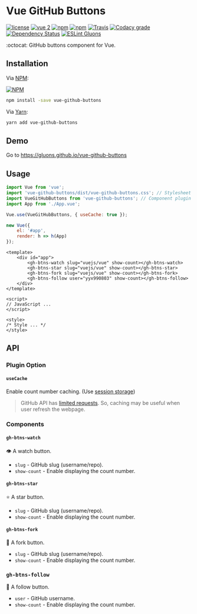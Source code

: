 # Vue GitHub Buttons
[![license](https://img.shields.io/github/license/gluons/vue-github-buttons.svg?style=flat-square)](https://github.com/gluons/vue-github-buttons/blob/master/LICENSE)
[![vue 2](https://img.shields.io/badge/vue-2-42b983.svg?style=flat-square)](https://vuejs.org)
[![npm](https://img.shields.io/npm/v/vue-github-buttons.svg?style=flat-square)](https://www.npmjs.com/package/vue-github-buttons)
[![npm](https://img.shields.io/npm/dt/vue-github-buttons.svg?style=flat-square)](https://www.npmjs.com/package/vue-github-buttons)
[![Travis](https://img.shields.io/travis/gluons/vue-github-buttons.svg?style=flat-square)](https://travis-ci.org/gluons/vue-github-buttons)
[![Codacy grade](https://img.shields.io/codacy/grade/bc0ed4e4a9ef4734ae741d0f8a5d358d.svg?style=flat-square)](https://www.codacy.com/app/gluons/vue-github-buttons)
[![Dependency Status](https://dependencyci.com/github/gluons/vue-github-buttons/badge?style=flat-square)](https://dependencyci.com/github/gluons/vue-github-buttons)
[![ESLint Gluons](https://img.shields.io/badge/code%20style-gluons-9C27B0.svg?style=flat-square)](https://github.com/gluons/eslint-config-gluons)

:octocat: GitHub buttons component for Vue.

## Installation

Via [NPM](https://www.npmjs.com):

[![NPM](https://nodei.co/npm/vue-github-buttons.png?downloads=true&downloadRank=true&stars=true)](https://www.npmjs.com/package/vue-github-buttons)

```bash
npm install -save vue-github-buttons
```

Via [Yarn](https://yarnpkg.com):

```bash
yarn add vue-github-buttons
```

## Demo
Go to https://gluons.github.io/vue-github-buttons

## Usage

```js
import Vue from 'vue';
import 'vue-github-buttons/dist/vue-github-buttons.css'; // Stylesheet
import VueGitHubButtons from 'vue-github-buttons'; // Component plugin
import App from './App.vue';

Vue.use(VueGitHubButtons, { useCache: true });

new Vue({
	el: '#app',
	render: h => h(App)
});
```

```vue
<template>
	<div id="app">
		<gh-btns-watch slug="vuejs/vue" show-count></gh-btns-watch>
		<gh-btns-star slug="vuejs/vue" show-count></gh-btns-star>
		<gh-btns-fork slug="vuejs/vue" show-count></gh-btns-fork>
		<gh-btns-follow user="yyx990803" show-count></gh-btns-follow>
	</div>
</template>

<script>
// JavaScript ...
</script>

<style>
/* Style ... */
</style>
```

## API

### Plugin Option

#### `useCache`  
Enable count number caching. (Use [session storage](https://developer.mozilla.org/en-US/docs/Web/API/Window/sessionStorage))
> GitHub API has [limited requests](https://developer.github.com/v3/#rate-limiting). So, caching may be useful when user refresh the webpage.

### Components

#### `gh-btns-watch`
👁️ A watch button.
- `slug` - GitHub slug (username/repo).
- `show-count` - Enable displaying the count number.

#### `gh-btns-star`
⭐ A star button.
- `slug` - GitHub slug (username/repo).
- `show-count` - Enable displaying the count number.

#### `gh-btns-fork`
🍴 A fork button.
- `slug` - GitHub slug (username/repo).
- `show-count` - Enable displaying the count number.

### `gh-btns-follow`
👤 A follow button.
- `user` - GitHub username.
- `show-count` - Enable displaying the count number.
